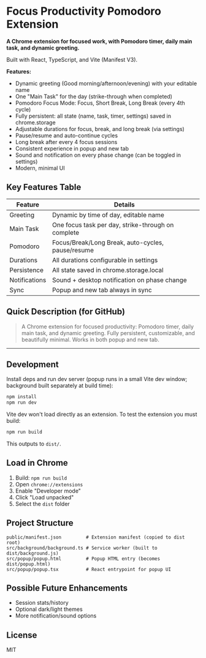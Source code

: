 
# Focus Productivity Pomodoro Extension

**A Chrome extension for focused work, with Pomodoro timer, daily main task, and dynamic greeting.**

Built with React, TypeScript, and Vite (Manifest V3).

**Features:**

- Dynamic greeting (Good morning/afternoon/evening) with your editable name
- One "Main Task" for the day (strike-through when completed)
- Pomodoro Focus Mode: Focus, Short Break, Long Break (every 4th cycle)
- Fully persistent: all state (name, task, timer, settings) saved in chrome.storage
- Adjustable durations for focus, break, and long break (via settings)
- Pause/resume and auto-continue cycles
- Long break after every 4 focus sessions
- Consistent experience in popup and new tab
- Sound and notification on every phase change (can be toggled in settings)
- Modern, minimal UI


## Key Features Table

| Feature      | Details |
|--------------|---------|
| Greeting     | Dynamic by time of day, editable name |
| Main Task    | One focus task per day, strike-through on complete |
| Pomodoro     | Focus/Break/Long Break, auto-cycles, pause/resume |
| Durations    | All durations configurable in settings |
| Persistence  | All state saved in chrome.storage.local |
| Notifications| Sound + desktop notification on phase change |
| Sync         | Popup and new tab always in sync |


## Quick Description (for GitHub)

> A Chrome extension for focused productivity: Pomodoro timer, daily main task, and dynamic greeting. Fully persistent, customizable, and beautifully minimal. Works in both popup and new tab.

---

## Development

Install deps and run dev server (popup runs in a small Vite dev window; background built separately at build time):

```bash
npm install
npm run dev
```

Vite dev won't load directly as an extension. To test the extension you must build:

```bash
npm run build
```

This outputs to `dist/`.

## Load in Chrome

1. Build: `npm run build`
2. Open `chrome://extensions`
3. Enable "Developer mode"
4. Click "Load unpacked"
5. Select the `dist` folder

## Project Structure

```
public/manifest.json         # Extension manifest (copied to dist root)
src/background/background.ts # Service worker (built to dist/background.js)
src/popup/popup.html         # Popup HTML entry (becomes dist/popup.html)
src/popup/popup.tsx          # React entrypoint for popup UI
```


## Possible Future Enhancements

- Session stats/history
- Optional dark/light themes
- More notification/sound options


## License

MIT
